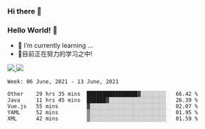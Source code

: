 ### Hi there 👋
### Hello World! 🙌

- 🌱 I’m currently learning ...
- 📖目前正在努力的学习之中!

<a href="https://github.com/anuraghazra/github-readme-stats">
  <img src="https://github-readme-stats.vercel.app/api?username=keyboardWithDream&show_icons=true&repo=github-readme-stats" />
</a>
<a href="https://github.com/anuraghazra/convoychat">
  <img src="https://github-readme-stats.vercel.app/api/top-langs/?username=keyboardWithDream&layout=compact&repo=convoychat" />
</a>



<!--START_SECTION:waka-->
```text
Week: 06 June, 2021 - 13 June, 2021

Other    29 hrs 35 mins  ████████████████▓░░░░░░░░   66.42 % 
Java     11 hrs 45 mins  ██████▓░░░░░░░░░░░░░░░░░░   26.39 % 
Vue.js   55 mins         ▓░░░░░░░░░░░░░░░░░░░░░░░░   02.07 % 
YAML     52 mins         ▒░░░░░░░░░░░░░░░░░░░░░░░░   01.95 % 
XML      42 mins         ▒░░░░░░░░░░░░░░░░░░░░░░░░   01.59 % 
```
<!--END_SECTION:waka-->
